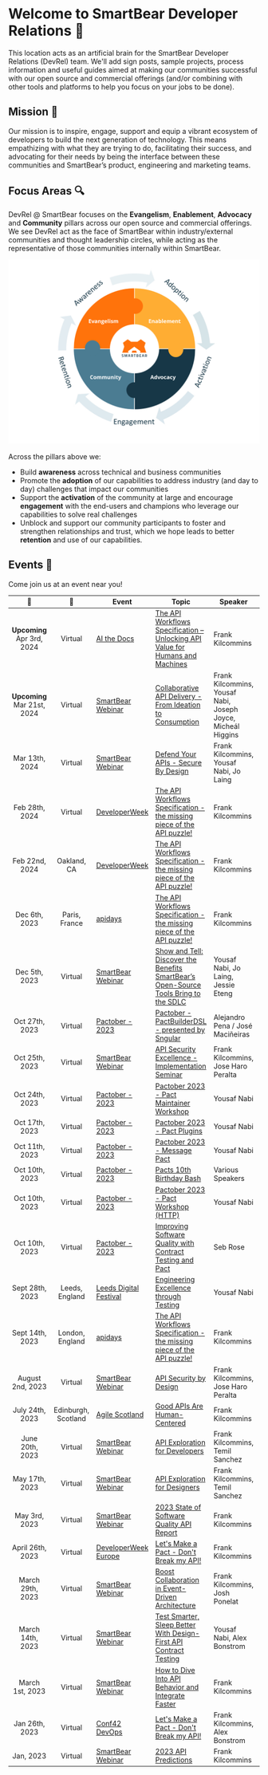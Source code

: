 # Welcome to SmartBear Developer Relations :wave:

This location acts as an artificial brain for the SmartBear Developer Relations (DevRel) team. 
We'll add sign posts, sample projects, process information and useful guides aimed at making our communities successful with our open source and commercial offerings 
(and/or combining with other tools and platforms to help you focus on your jobs to be done).

## Mission :dart:
Our mission is to inspire, engage, support and equip a vibrant ecosystem of developers to build the next generation of technology. 
This means empathizing with what they are trying to do, facilitating their success, and advocating for their needs by being the interface between these communities 
and SmartBear’s product, engineering and marketing teams.

## Focus Areas :mag:
DevRel @ SmartBear focuses on the **Evangelism**, **Enablement**, **Advocacy** and **Community** pillars across our open source and commercial offerings. 
We see DevRel act as the face of SmartBear within industry/external communities and thought leadership circles, 
while acting as the representative of those communities internally within SmartBear.

![SmartBear DevRel Pillars](https://raw.githubusercontent.com/SmartBear-DevRel/.github/5a1f1d3d32105ddd396c370d6b55d5b8e760073d/profile/images/DevRel-with-pillars.png)

Across the pillars above we:
- Build **awareness** across technical and business communities
- Promote the **adoption** of our capabilities to address industry (and day to day) challenges that impact our communities
- Support the **activation** of the community at large and encourage **engagement** with the end-users and champions who leverage our capabilities to solve real challenges
- Unblock and support our community participants to foster and strengthen relationships and trust, which we hope leads to better **retention** and use of our capabilities.

## Events :information_desk_person:

Come join us at an event near you!

:calendar: | :round_pushpin: | Event | Topic | Speaker | Links
:---------:|:-----:|-------|-------|---------| -----
**Upcoming** Apr 3rd, 2024 | Virtual | [AI the Docs](https://apithedocs.org/ai-2024) | [The API Workflows Specification – Unlocking API Value for Humans and Machines](https://apithedocs.org/ai-2024/frank-kilcommins) | Frank Kilcommins | 
**Upcoming** Mar 21st, 2024 | Virtual | [SmartBear Webinar](https://smartbear.com/resources/webinars/) | [Collaborative API Delivery - From Ideation to Consumption](https://smartbear.com/resources/webinars/collaborative-api-delivery-seminar/) | Frank Kilcommins, Yousaf Nabi, Joseph Joyce, Micheál Higgins | 
Mar 13th, 2024 | Virtual | [SmartBear Webinar](https://smartbear.com/resources/webinars/) | [Defend Your APIs - Secure By Design](https://smartbear.com/resources/webinars/defend-your-apis-secure-by-design/) | Frank Kilcommins, Yousaf Nabi, Jo Laing | [Recording](https://smartbear.com/resources/webinars/defend-your-apis-secure-by-design/?ws=2) [Slides](https://assets.smartbear.com/transfer/11947ca5400879e80f0d0c90a8a4a94eef42244c4bf57de7b0edcf80e9322a35) 
Feb 28th, 2024 | Virtual | [DeveloperWeek](https://www.developerweek.com/) | [The API Workflows Specification - the missing piece of the API puzzle!](https://link.devnetwork.com/H4ul77VB) | Frank Kilcommins | 
Feb 22nd, 2024 | Oakland, CA | [DeveloperWeek](https://www.developerweek.com/) | [The API Workflows Specification - the missing piece of the API puzzle!](https://link.devnetwork.com/H4ul77VB) | Frank Kilcommins | 
Dec 6th, 2023 | Paris, France | [apidays](https://www.apidays.global/paris/) | [The API Workflows Specification - the missing piece of the API puzzle!](https://www.openapis.org/events/apidays-paris-2023) | Frank Kilcommins | [Slides](https://noti.st/frankkilcommins/qKRHKy/the-workflows-specification-the-missing-piece-of-the-api-puzzle) [YouTube](https://www.youtube.com/watch?v=NdlhxIVlSEM)
Dec 5th, 2023 | Virtual | [SmartBear Webinar](https://smartbear.com/resources/webinars/) | [Show and Tell: Discover the Benefits SmartBear’s Open-Source Tools Bring to the SDLC](https://bit.ly/49KSSPZ)  | Yousaf Nabi, Jo Laing, Jessie Eteng | [YouTube](https://www.youtube.com/watch?v=x_oY-7ukOns)
Oct 27th, 2023 | Virtual | [Pactober - 2023](https://pact.io/pactober) | [Pactober - PactBuilderDSL - presented by Sngular](https://www.youtube.com/watch?v=whXaNti7PSg) | Alejandro Pena / José Maciñeiras | [YouTube](https://www.youtube.com/watch?v=whXaNti7PSg) |
Oct 25th, 2023 | Virtual | [SmartBear Webinar](https://smartbear.com/resources/webinars/) | [API Security Excellence - Implementation Seminar](https://smartbear.com/resources/webinars/api-security-excellence/) | Frank Kilcommins, Jose Haro Peralta |
Oct 24th, 2023 | Virtual | [Pactober - 2023](https://pact.io/pactober) | [Pactober 2023 - Pact Maintainer Workshop](https://www.youtube.com/watch?v=QIza-D-f7DI) | Yousaf Nabi | [YouTube](https://www.youtube.com/watch?v=QIza-D-f7DI) | 
Oct 17th, 2023 | Virtual | [Pactober - 2023](https://pact.io/pactober) | [Pactober 2023 - Pact Plugins](https://www.youtube.com/watch?v=0FpzPRSf2VA) | Yousaf Nabi | [YouTube](https://www.youtube.com/watch?v=0FpzPRSf2VA) |
Oct 11th, 2023 | Virtual | [Pactober - 2023](https://pact.io/pactober) | [Pactober 2023 - Message Pact](https://www.youtube.com/watch?v=81N25-4x27E) | Yousaf Nabi | [YouTube](https://www.youtube.com/watch?v=81N25-4x27E) |
Oct 10th, 2023 | Virtual | [Pactober - 2023](https://pact.io/pactober) | [Pacts 10th Birthday Bash](https://www.youtube.com/watch?v=s1LOP4Ak5SA) | Various Speakers | [YouTube](https://www.youtube.com/watch?v=s1LOP4Ak5SA)
Oct 10th, 2023 | Virtual | [Pactober - 2023](https://pact.io/pactober) | [Pactober 2023 - Pact Workshop (HTTP)](https://www.youtube.com/watch?v=Gx-R2Cn1HZE) | Yousaf Nabi | [YouTube](https://www.youtube.com/watch?v=Gx-R2Cn1HZE) |
Oct 10th, 2023 | Virtual | [Pactober - 2023](https://pact.io/pactober) | [Improving Software Quality with Contract Testing and Pact](https://www.youtube.com/watch?v=5vAV1lTGJyE) | Seb Rose | [YouTube](https://www.youtube.com/watch?v=5vAV1lTGJyE) |
Sept 28th, 2023 | Leeds, England | [Leeds Digital Festival](https://leedsdigitalfestival.org/) | [Engineering Excellence through Testing](https://www.meetup.com/transcend-tech-leeds/events/295886706) | Yousaf Nabi |
Sept 14th, 2023 | London, England | [apidays](https://www.apidays.global/london/) | [The API Workflows Specification - the missing piece of the API puzzle!](https://www.openapis.org/events/apidays-london-2023) | Frank Kilcommins | [Slides](https://noti.st/frankkilcommins/FfbA40/the-workflows-specification-the-missing-piece-of-the-api-puzzle)
August 2nd, 2023 | Virtual | [SmartBear Webinar](https://smartbear.com/resources/webinars/) | [API Security by Design](https://smartbear.com/resources/webinars/api-security-by-design/) | Frank Kilcommins, Jose Haro Peralta | [Recording](https://www.youtube.com/watch?v=acXpD1tRmCQ) [Slides](https://assets.smartbear.com/transfer/388708a6e1980ed76ed7a194110d44f95c49790b294da03aa5906aea28806ce1)
July 24th, 2023 | Edinburgh, Scotland | [Agile Scotland](https://www.agilealliance.org/agile2023-scotland/) | [Good APIs Are Human-Centered](https://events.agilealliance.org/AAScotland2023/session/1420044/good-apis-are-human-centered) | Frank Kilcommins |
June 20th, 2023 | Virtual | [SmartBear Webinar](https://smartbear.com/resources/webinars/) | [API Exploration for Developers](https://smartbear.com/resources/webinars/api-exploration-for-developers/) | Frank Kilcommins, Temil Sanchez | 
May 17th, 2023 | Virtual | [SmartBear Webinar](https://smartbear.com/resources/webinars/) | [API Exploration for Designers](https://smartbear.com/resources/webinars/api-exploration-for-designers/) | Frank Kilcommins, Temil Sanchez | [Recording](https://www.youtube.com/watch?v=0rAxiC6AuLI)
May 3rd, 2023 | Virtual | [SmartBear Webinar](https://smartbear.com/resources/webinars/) | [2023 State of Software Quality API Report](https://smartbear.com/resources/webinars/2023-state-of-software-quality-api/) | Frank Kilcommins | [Recording](https://smartbear.wistia.com/medias/dk8zesug1n)
April 26th, 2023 | Virtual | [DeveloperWeek Europe](https://www.developerweek.com/europe/?_ga=2.35634466.2078170232.1681306567-281362976.1681306566) | [Let's Make a Pact - Don't Break my API!](https://developerweekeurope2023.sched.com/event/1Jm5A?iframe=no) | Frank Kilcommins | [Free Open Pass](https://bit.ly/3ZItwNy)
March 29th, 2023 | Virtual | [SmartBear Webinar](https://smartbear.com/resources/webinars/) | [Boost Collaboration in Event-Driven Architecture](https://smartbear.com/resources/webinars/boost-collaboration-in-event-driven-architectures/) | Frank Kilcommins, Josh Ponelat | [Recording](https://smartbear.wistia.com/medias/hm9xt9qq3y)
March 14th, 2023 | Virtual | [SmartBear Webinar](https://smartbear.com/resources/webinars/) | [Test Smarter, Sleep Better With Design-First API Contract Testing](https://smartbear.com/resources/webinars/test-smarter,-sleep-better-design-first/) | Yousaf Nabi, Alex Bonstrom | [Recording](https://smartbear.wistia.com/medias/u8dgzaemaq)
March 1st, 2023 | Virtual | [SmartBear Webinar](https://smartbear.com/resources/webinars/) | [How to Dive Into API Behavior and Integrate Faster](https://smartbear.com/resources/webinars/how-to-dive-into-api-behavior/) | Frank Kilcommins | [Recording](https://smartbear.wistia.com/medias/60rxionhos)
Jan 26th, 2023 | Virtual | [Conf42 DevOps](https://www.conf42.com/devops2023)| [Let's Make a Pact - Don't Break my API!](https://www.conf42.com/DevOps_2023_Frank_Kilcommins_dont_break_my_api)  | Frank Kilcommins, Alex Bonstrom | [Recording and slides](https://www.conf42.com/DevOps_2023_Frank_Kilcommins_dont_break_my_api) 
Jan, 2023 | Virtual | [SmartBear Webinar](https://smartbear.com/resources/webinars/) | [2023 API Predictions](https://smartbear.com/resources/webinars/2023-api-predictions-shift-left-standardize-for-su/) | Frank Kilcommins | [Recording](https://smartbear.wistia.com/medias/xeam95nef7)
